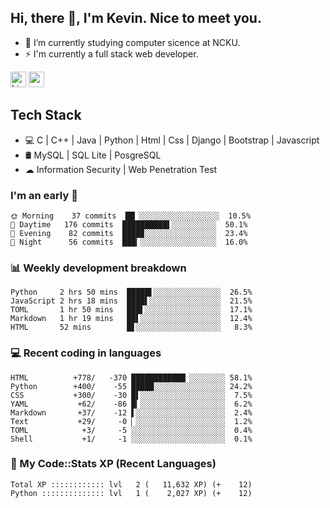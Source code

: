 ## Hi, there 👋, I'm Kevin. Nice to meet you.

- 🌱 I’m currently studying computer sicence at NCKU.
- ⚡ I'm currently a full stack web developer.

<a href="https://www.linkedin.com/in/kevin12686/"><img alt="LinkedIn" src="https://img.shields.io/badge/linkedin%20-%230077B5.svg?&style=for-the-badge&logo=linkedin&logoColor=white" height=25></a>
<a href="https://www.instagram.com/kevin12686/"><img src="https://img.shields.io/badge/instagram-3f729b?&style=for-the-badge&logo=instagram&logoColor=white" height=25></a>

## Tech Stack

* 💻 C | C++ | Java | Python | Html | Css | Django | Bootstrap | Javascript
* 🛢️ MySQL | SQL Lite | PosgreSQL
* ☁ Information Security | Web Penetration Test

### I'm an early 🐤

<!-- early_bird start -->

```text
🌞 Morning    37 commits  ██▏░░░░░░░░░░░░░░░░░░  10.5%
🌆 Daytime   176 commits  ██████████▌░░░░░░░░░░  50.1%
🌃 Evening    82 commits  ████▉░░░░░░░░░░░░░░░░  23.4%
🌙 Night      56 commits  ███▎░░░░░░░░░░░░░░░░░  16.0%
```

<!-- early_bird end -->

### 📊 Weekly development breakdown

<!-- code_time start -->

```text
Python     2 hrs 50 mins  █████▌░░░░░░░░░░░░░░░  26.5%
JavaScript 2 hrs 18 mins  ████▌░░░░░░░░░░░░░░░░  21.5%
TOML       1 hr 50 mins   ███▌░░░░░░░░░░░░░░░░░  17.1%
Markdown   1 hr 19 mins   ██▌░░░░░░░░░░░░░░░░░░  12.4%
HTML       52 mins        █▋░░░░░░░░░░░░░░░░░░░   8.3%
```

<!-- code_time end -->

### 💻 Recent coding in languages

<!-- code_diff start -->

```text
HTML          +778/   -370 ████████████▏░░░░░░░░ 58.1%
Python        +400/    -55 █████░░░░░░░░░░░░░░░░ 24.2%
CSS           +300/    -30 █▌░░░░░░░░░░░░░░░░░░░  7.5%
YAML           +62/    -86 █▎░░░░░░░░░░░░░░░░░░░  6.2%
Markdown       +37/    -12 ▌░░░░░░░░░░░░░░░░░░░░  2.4%
Text           +29/     -0 ▏░░░░░░░░░░░░░░░░░░░░  1.2%
TOML            +3/     -5 ░░░░░░░░░░░░░░░░░░░░░  0.4%
Shell           +1/     -1 ░░░░░░░░░░░░░░░░░░░░░  0.1%
```

<!-- code_diff end -->

### 🧰 My Code::Stats XP (Recent Languages)

<!-- codestats start -->

```text
Total XP :::::::::::: lvl   2 (   11,632 XP) (+    12)
Python :::::::::::::: lvl   1 (    2,027 XP) (+    12)
```

<!-- codestats end -->
